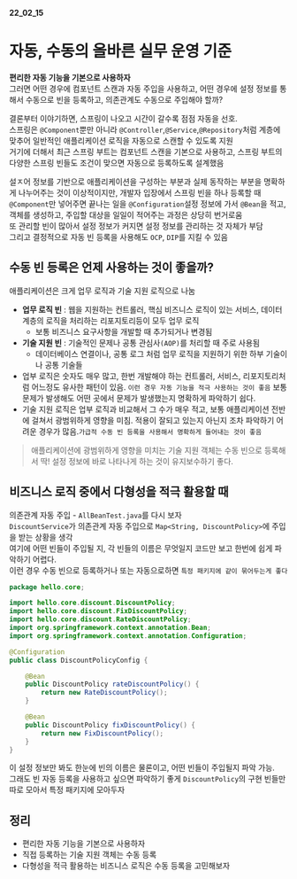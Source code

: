__22_02_15__

# 자동, 수동의 올바른 실무 운영 기준

**편리한 자동 기능을 기본으로 사용하자**  
그러면 어떤 경우에 컴포넌트 스캔과 자동 주입을 사용하고, 어떤 경우에 설정 정보를 통해서 수동으로 빈을 등록하고, 의존관계도 수동으로 주입해야 할까?

결론부터 이야기하면, 스프링이 나오고 시간이 갈수록 점점 자동을 선호.  
스프링은 `@Component`뿐만 아니라 `@Controller`,`@Service`,`@Repository`처럼 계층에 맞추어 일반적인 애플리케이션 로직을 자동으로 스캔할 수 있도록 지원  
거기에 더해서 최근 스프링 부트는 컴포넌트 스캔을 기본으로 사용하고, 스프링 부트의 다양한 스프링 빈들도 조건이 맞으면 자동으로 등록하도록 설계했음  

설ㅈ어 정보를 기반으로 애플리케이션을 구성하는 부분과 실제 동작하는 부분을 명확하게 나누어주는 것이 이상적이지만, 개발자 입장에서 스프링 빈을 하나 등록할 때 `@Component`만 넣어주면 끝나는 일을 `@Configuration`설정 정보에 가서 `@Bean`을 적고, 객체를 생성하고, 주입할 대상을 일일이 적어주는 과정은 상당히 번거로움  
또 관리할 빈이 많아서 설정 정보가 커지면 설정 정보를 관리하는 것 자체가 부담  
그리고 결정적으로 자동 빈 등록을 사용해도 `OCP`, `DIP`를 지킬 수 있음

## 수동 빈 등록은 언제 사용하는 것이 좋을까?
애플리케이션은 크게 업무 로직과 기술 지원 로직으로 나눔
- **업무 로직 빈** : 웹을 지원하는 컨트롤러, 핵심 비즈니스 로직이 있는 서비스, 데이터 계층의 로직을 처리하는 리포지토리등이 모두 업무 로직
  - 보통 비즈니스 요구사항을 개발할 때 추가되거나 변경됨
- **기술 지원 빈** : 기술적인 문제나 공통 관심사`(AOP)`를 처리할 때 주로 사용됨
  - 데이터베이스 연결이나, 공통 로그 처럼 업무 로직을 지원하기 위한 하부 기술이나 공통 기술들
- 업부 로직은 숫자도 매우 많고, 한번 개발해야 하는 컨트롤러, 서비스, 리포지토리처럼 어느정도 유사한 패턴이 있음. `이런 경우 자동 기능을 적극 사용하는 것이 좋음` 보통 문제가 발생해도 어떤 곳에서 문제가 발생했는지 명확하게 파악하기 쉽다.
- 기술 지원 로직은 업부 로직과 비교해서 그 수가 매우 적고, 보통 애플리케이션 전반에 걸쳐서 광범위하게 영향을 미침. 적용이 잘되고 있는지 아닌지 조차 파악하기 어려운 경우가 많음.`가급적 수동 빈 등록을 사용해서 명확하게 들어내는 것이 좋음`

> 애플리케이션에 광범위하게 영향을 미치는 기술 지원 객체는 수동 빈으로 등록해서 딱! 설정 정보에 바로 나타나게 하는 것이 유지보수하기 좋다.

## 비즈니스 로직 중에서 다형성을 적극 활용할 때
의존관계 자동 주입 - `AllBeanTest.java`를 다시 보자  
`DiscountService`가 의존관계 자동 주입으로 `Map<String, DiscountPolicy>`에 주입을 받는 상황을 생각  
여기에 어떤 빈들이 주입될 지, 각 빈들의 이름은 무엇일지 코드만 보고 한번에 쉽게 파악하기 어렵다.  
이런 경우 수동 빈으로 등록하거나 또는 자동으로하면 `특정 패키지에 같이 묶어두는게 좋다`
```java
package hello.core;

import hello.core.discount.DiscountPolicy;
import hello.core.discount.FixDiscountPolicy;
import hello.core.discount.RateDiscountPolicy;
import org.springframework.context.annotation.Bean;
import org.springframework.context.annotation.Configuration;

@Configuration
public class DiscountPolicyConfig {

    @Bean
    public DiscountPolicy rateDiscountPolicy() {
        return new RateDiscountPolicy();
    }

    @Bean
    public DiscountPolicy fixDiscountPolicy() {
        return new FixDiscountPolicy();
    }
}

```

이 설정 정보만 봐도 한눈에 빈의 이름은 물론이고, 어떤 빈들이 주입될지 파악 가능.   
그래도 빈 자동 등록을 사용하고 싶으면 파악하기 좋게 `DiscountPolicy`의 구현 빈들만 따로 모아서 특정 패키지에 모아두자

## 정리
- 편리한 자동 기능을 기본으로 사용하자
- 직접 등록하는 기술 지원 객체는 수동 등록
- 다형성을 적극 활용하는 비즈니스 로직은 수동 등록을 고민해보자
